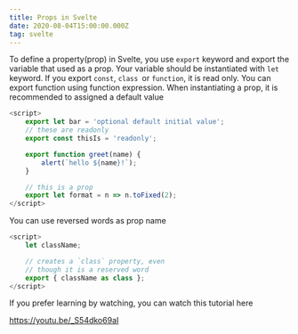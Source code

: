 ```yaml
---
title: Props in Svelte
date: 2020-08-04T15:00:00.000Z
tag: svelte
---
```


To define a property(prop) in Svelte, you use `export` keyword and export the variable that used as a prop. Your variable should be instantiated with `let` keyword. If you export `const`, `class `or `function`, it is read only. You can export function using function expression. When instantiating a prop, it is recommended to assigned a default value

```javascript
<script>
	export let bar = 'optional default initial value';
	// these are readonly
	export const thisIs = 'readonly';

	export function greet(name) {
		alert(`hello ${name}!`);
	}

	// this is a prop
	export let format = n => n.toFixed(2);
</script>
```

You can use reversed words as prop name

```javascript
<script>
	let className;

	// creates a `class` property, even
	// though it is a reserved word
	export { className as class };
</script>
```

If you prefer learning by watching, you can watch this tutorial here

https://youtu.be/_S54dko69aI
